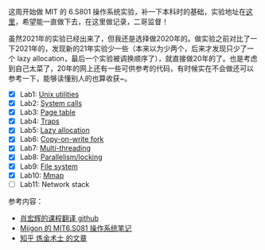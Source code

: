 
这周开始做 MIT 的 6.S801 操作系统实验，补一下本科时的基础，实验地址在[这里](https://pdos.csail.mit.edu/6.828/2020/schedule.html)，希望能一直做下去，在这里做记录，二哥监督！

虽然2021年的实验已经出来了，但我还是选择做2020年的。做实验之前对比了一下2021年的，发现新的21年实验少一些（本来以为少两个，后来才发现只少了一个 lazy allocation，最后一个实验被调换顺序了），就直接做20年的了。也是考虑到自己太菜了，20年的网上还有一些可供参考的代码，有时候实在不会做还可以参考一下，能够读懂别人的也算收获\~。

- [x] Lab1: [Unix utilities](./lab1-unix-utilities)
- [x] Lab2: [System calls](./lab2-syscall)
- [x] Lab3: [Page table](./lab3-pgtbl)
- [x] Lab4: [Traps](./lab4-traps)
- [x] Lab5: [Lazy allocation](./lab5-lazy)
- [x] Lab6: [Copy-on-write fork](./lab6-cow)
- [x] Lab7: [Multi-threading](./lab7-thread)
- [x] Lab8: [Parallelism/locking](./lab8-lock)
- [x] Lab9: [File system](./lab9-fs)
- [x] Lab10: [Mmap](./lab10-mmap)
- [ ] Lab11: Network stack

参考内容：

- [肖宏辉的课程翻译 github](https://github.com/huihongxiao/MIT6.S081)
- [Miigon 的 MIT6.S081 操作系统笔记](https://juejin.cn/column/7006016367988047909)
- [知乎 炼金术士 的文章](https://www.zhihu.com/people/jin-zhen-hui-67/posts)

